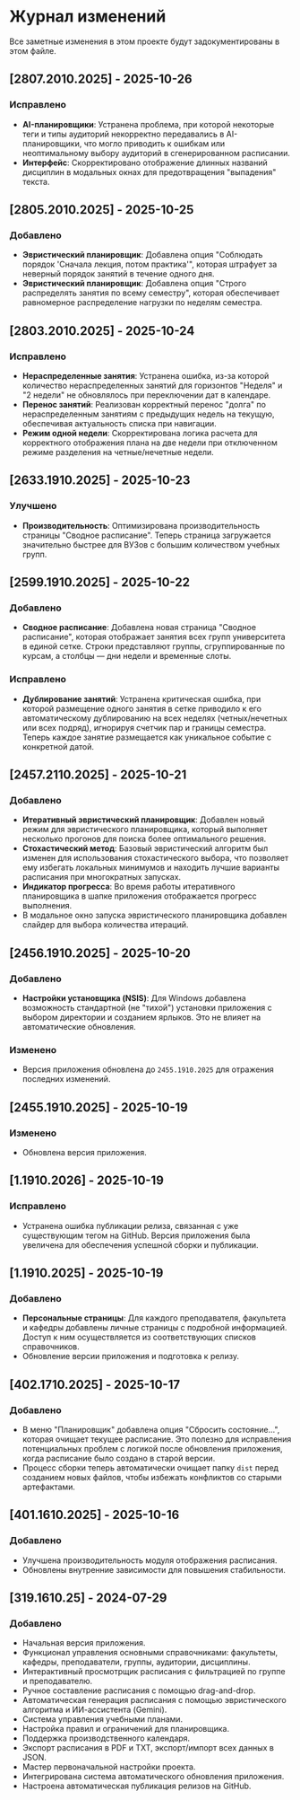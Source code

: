 # Журнал изменений

Все заметные изменения в этом проекте будут задокументированы в этом файле.

## [2807.2010.2025] - 2025-10-26

### Исправлено
- **AI-планировщики**: Устранена проблема, при которой некоторые теги и типы аудиторий некорректно передавались в AI-планировщики, что могло приводить к ошибкам или неоптимальному выбору аудиторий в сгенерированном расписании.
- **Интерфейс**: Скорректировано отображение длинных названий дисциплин в модальных окнах для предотвращения "выпадения" текста.

## [2805.2010.2025] - 2025-10-25

### Добавлено
- **Эвристический планировщик**: Добавлена опция "Соблюдать порядок 'Сначала лекция, потом практика'", которая штрафует за неверный порядок занятий в течение одного дня.
- **Эвристический планировщик**: Добавлена опция "Строго распределять занятия по всему семестру", которая обеспечивает равномерное распределение нагрузки по неделям семестра.

## [2803.2010.2025] - 2025-10-24

### Исправлено
- **Нераспределенные занятия**: Устранена ошибка, из-за которой количество нераспределенных занятий для горизонтов "Неделя" и "2 недели" не обновлялось при переключении дат в календаре.
- **Перенос занятий**: Реализован корректный перенос "долга" по нераспределенным занятиям с предыдущих недель на текущую, обеспечивая актуальность списка при навигации.
- **Режим одной недели**: Скорректирована логика расчета для корректного отображения плана на две недели при отключенном режиме разделения на четные/нечетные недели.

## [2633.1910.2025] - 2025-10-23

### Улучшено
- **Производительность**: Оптимизирована производительность страницы "Сводное расписание". Теперь страница загружается значительно быстрее для ВУЗов с большим количеством учебных групп.

## [2599.1910.2025] - 2025-10-22

### Добавлено
- **Сводное расписание**: Добавлена новая страница "Сводное расписание", которая отображает занятия всех групп университета в единой сетке. Строки представляют группы, сгруппированные по курсам, а столбцы — дни недели и временные слоты.

### Исправлено
- **Дублирование занятий**: Устранена критическая ошибка, при которой размещение одного занятия в сетке приводило к его автоматическому дублированию на всех неделях (четных/нечетных или всех подряд), игнорируя счетчик пар и границы семестра. Теперь каждое занятие размещается как уникальное событие с конкретной датой.

## [2457.2110.2025] - 2025-10-21

### Добавлено
- **Итеративный эвристический планировщик**: Добавлен новый режим для эвристического планировщика, который выполняет несколько прогонов для поиска более оптимального решения.
- **Стохастический метод**: Базовый эвристический алгоритм был изменен для использования стохастического выбора, что позволяет ему избегать локальных минимумов и находить лучшие варианты расписания при многократных запусках.
- **Индикатор прогресса**: Во время работы итеративного планировщика в шапке приложения отображается прогресс выполнения.
- В модальное окно запуска эвристического планировщика добавлен слайдер для выбора количества итераций.

## [2456.1910.2025] - 2025-10-20

### Добавлено
- **Настройки установщика (NSIS)**: Для Windows добавлена возможность стандартной (не "тихой") установки приложения с выбором директории и созданием ярлыков. Это не влияет на автоматические обновления.

### Изменено
- Версия приложения обновлена до `2455.1910.2025` для отражения последних изменений.

## [2455.1910.2025] - 2025-10-19

### Изменено
- Обновлена версия приложения.

## [1.1910.2026] - 2025-10-19

### Исправлено
- Устранена ошибка публикации релиза, связанная с уже существующим тегом на GitHub. Версия приложения была увеличена для обеспечения успешной сборки и публикации.

## [1.1910.2025] - 2025-10-19

### Добавлено
- **Персональные страницы**: Для каждого преподавателя, факультета и кафедры добавлены личные страницы с подробной информацией. Доступ к ним осуществляется из соответствующих списков справочников.
- Обновление версии приложения и подготовка к релизу.

## [402.1710.2025] - 2025-10-17

### Добавлено
- В меню "Планировщик" добавлена опция "Сбросить состояние...", которая очищает текущее расписание. Это полезно для исправления потенциальных проблем с логикой после обновления приложения, когда расписание было создано в старой версии.
- Процесс сборки теперь автоматически очищает папку `dist` перед созданием новых файлов, чтобы избежать конфликтов со старыми артефактами.

## [401.1610.2025] - 2025-10-16

### Добавлено
- Улучшена производительность модуля отображения расписания.
- Обновлены внутренние зависимости для повышения стабильности.

## [319.1610.25] - 2024-07-29

### Добавлено
- Начальная версия приложения.
- Функционал управления основными справочниками: факультеты, кафедры, преподаватели, группы, аудитории, дисциплины.
- Интерактивный просмотрщик расписания с фильтрацией по группе и преподавателю.
- Ручное составление расписания с помощью drag-and-drop.
- Автоматическая генерация расписания с помощью эвристического алгоритма и ИИ-ассистента (Gemini).
- Система управления учебными планами.
- Настройка правил и ограничений для планировщика.
- Поддержка производственного календаря.
- Экспорт расписания в PDF и TXT, экспорт/импорт всех данных в JSON.
- Мастер первоначальной настройки проекта.
- Интегрирована система автоматического обновления приложения.
- Настроена автоматическая публикация релизов на GitHub.